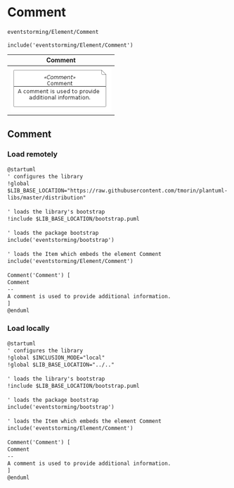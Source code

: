 # Comment

```text
eventstorming/Element/Comment
```

```text
include('eventstorming/Element/Comment')
```

|                                  Comment                                   |
|:--------------------------------------------------------------------------:|
| ![illustration for Comment](../../eventstorming/Element/Comment.Local.png) |

## Comment

### Load remotely

```plantuml
@startuml
' configures the library
!global $LIB_BASE_LOCATION="https://raw.githubusercontent.com/tmorin/plantuml-libs/master/distribution"

' loads the library's bootstrap
!include $LIB_BASE_LOCATION/bootstrap.puml

' loads the package bootstrap
include('eventstorming/bootstrap')

' loads the Item which embeds the element Comment
include('eventstorming/Element/Comment')

Comment('Comment') [
Comment
--
A comment is used to provide additional information.
]
@enduml
```

### Load locally

```plantuml
@startuml
' configures the library
!global $INCLUSION_MODE="local"
!global $LIB_BASE_LOCATION="../.."

' loads the library's bootstrap
!include $LIB_BASE_LOCATION/bootstrap.puml

' loads the package bootstrap
include('eventstorming/bootstrap')

' loads the Item which embeds the element Comment
include('eventstorming/Element/Comment')

Comment('Comment') [
Comment
--
A comment is used to provide additional information.
]
@enduml
```

